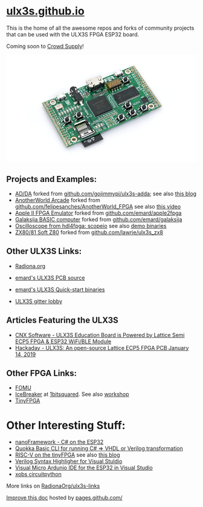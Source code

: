 # [ulx3s.github.io](https://ulx3s.github.io) 

This is the home of all the awesome repos and forks of community projects that can be used with the ULX3S FPGA ESP32 board.

Coming soon to [Crowd Supply](https://www.crowdsupply.com/radiona/ulx3s)!

![ulx3s-v303-ax-top_png_project-main.jpg](./images/ulx3s-v303-ax-top_png_project-main.jpg )

## Projects and Examples:

* [AD/DA](https://github.com/ulx3s/ulx3s-adda) forked from [github.com/gojimmypi/ulx3s-adda](https://github.com/gojimmypi/ulx3s-adda); see also [this blog](https://gojimmypi.blogspot.com/2018/06/ad9280-ad9708-ad-da-module-for-ax.html) 
* [AnotherWorld Arcade](https://github.com/ulx3s/AnotherWorld_FPGA) forked from [github.com/felipesanches/AnotherWorld_FPGA](https://github.com/felipesanches/AnotherWorld_FPGA) see also [this video](https://www.youtube.com/watch?v=hFxIBoNP-_s)
* [Apple II FPGA Emulator](https://github.com/ulx3s/apple2fpga/blob/master/README) forked from [github.com/emard/apple2fpga](https://x`github.com/emard/apple2fpga)
* [Galaksija BASIC computer](https://github.com/ulx3s/galaksija) forked from [github.com/emard/galaksija](https://github.com/emard/galaksija)
* [Oscilloscope from hdl4fpga: scopeio](https://github.com/hdl4fpga/hdl4fpga/blob/master/ULX3S/scopeio/scopeio_top.vhd) see also [demo binaries](https://github.com/emard/ulx3s-bin/tree/master/fpga/scope)
* [ZX80/81 Soft Z80](https://github.com/ulx3s/ulx3s_zx81) forked from [github.com/lawrie/ulx3s_zx8](https://github.com/lawrie/ulx3s_zx81)

## Other ULX3S Links:
* [Radiona.org](https://radiona.org/ulx3s/)

* [emard's ULX3S PCB source](http://github.com/emard/ulx3s)
* [emard's ULX3S Quick-start binaries ](https://github.com/emard/ulx3s-bin)
* [ULX3S gitter lobby](https://gitter.im/ulx3s/Lobby)

## Articles Featuring the ULX3S

* [CNX Software - ULX3S Education Board is Powered by Lattice Semi ECP5 FPGA & ESP32 WiFi/BLE Module](https://www.cnx-software.com/2019/08/30/ulx3s-education-board-is-powered-by-lattice-semi-ecp5-fpga-esp32-wifi-ble-module/)
* [Hackaday - ULX3S: An open-source Lattice ECP5 FPGA PCB January 14, 2019](https://hackaday.com/2019/01/14/ulx3s-an-open-source-lattice-ecp5-fpga-pcb/)

## Other FPGA Links:
* [FOMU](https://workshop.fomu.im/en/latest/)
* [IceBreaker](https://github.com/icebreaker-fpga/icebreaker) at [1bitsquared](https://1bitsquared.com/collections/fpga/products/icebreaker). See also [workshop](https://github.com/icebreaker-fpga/icebreaker-workshop)
* [TinyFPGA](https://tinyfpga.com/)

# Other Interesting Stuff:
* [nanoFramework - C# on the ESP32](http://docs.nanoframework.net/)
* [Quokka Basic CLI for running C# => VHDL or Verilog transformation](https://github.com/EvgenyMuryshkin/QuokkaEvaluation)
* [RISC-V on the tinyFPGA](https://discourse.tinyfpga.com/t/riscv-example-project-on-tinyfpga-bx/451) see also [this blog](https://gojimmypi.blogspot.com/2019/01/risc-v-on-fpga-tinyfpga-via-wsl.html)
* [Verilog Syntax Highligher for Visual Stuldio](https://marketplace.visualstudio.com/items?itemName=gojimmypi.gojimmypi-verilog-language-extension)
* [Visual Micro Ardunio IDE for the ESP32 in Visual Studio](https://www.visualmicro.com/)
* [xobs circuitpython](https://github.com/xobs/circuitpython)


More links on [RadionaOrg/ulx3s-links](https://github.com/RadionaOrg/ulx3s-links)

[Improve this doc](https://github.com/ulx3s/ulx3s.github.io)   hosted by [pages.github.com/](https://pages.github.com/)
